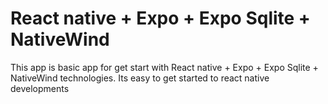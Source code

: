 # React native + Expo + Expo Sqlite + NativeWind

This app is basic app for get start with React native + Expo + Expo Sqlite + NativeWind technologies. Its easy to get started to react native developments
